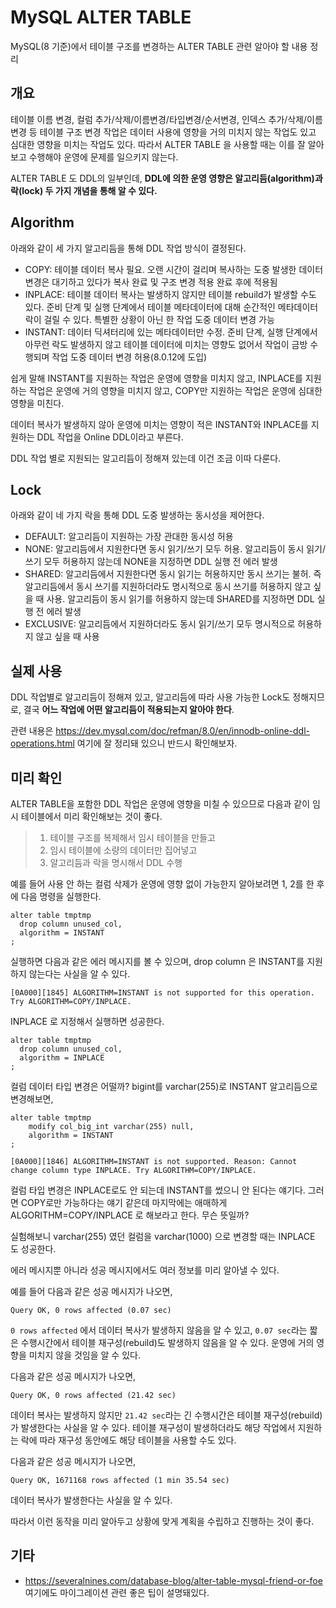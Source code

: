 # MySQL ALTER TABLE

MySQL(8 기준)에서 테이블 구조를 변경하는 ALTER TABLE 관련 알아야 할 내용 정리

## 개요

테이블 이름 변경, 컬럼 추가/삭제/이름변경/타입변경/순서변경, 인덱스 추가/삭제/이름변경 등 테이블 구조 변경 작업은 데이터 사용에 영향을 거의 미치지 않는 작업도 있고 심대한 영향을 미치는 작업도 있다. 따라서 ALTER TABLE 을 사용할 때는 이를 잘 알아보고 수행해야 운영에 문제를 일으키지 않는다.

ALTER TABLE 도 DDL의 일부인데, **DDL에 의한 운영 영향은 알고리듬(algorithm)과 락(lock) 두 가지 개념을 통해 알 수 있다.**


## Algorithm

아래와 같이 세 가지 알고리듬을 통해 DDL 작업 방식이 결정된다.

- COPY: 테이블 데이터 복사 필요. 오랜 시간이 걸리며 복사하는 도중 발생한 데이터 변경은 대기하고 있다가 복사 완료 및 구조 변경 적용 완료 후에 적용됨
- INPLACE: 테이블 데이터 복사는 발생하지 않지만 테이블 rebuild가 발생할 수도 있다. 준비 단계 및 실행 단계에서 테이블 메타데이터에 대해 순간적인 메타데이터 락이 걸릴 수 있다. 특별한 상황이 아닌 한 작업 도중 데이터 변경 가능
- INSTANT: 데이터 딕셔터리에 있는 메타데이터만 수정. 준비 단계, 실행 단계에서 아무런 락도 발생하지 않고 테이블 데이터에 미치는 영향도 없어서 작업이 금방 수행되며 작업 도중 데이터 변경 허용(8.0.12에 도입)

쉽게 말해 INSTANT를 지원하는 작업은 운영에 영향을 미치지 않고, INPLACE를 지원하는 작업은 운영에 거의 영향을 미치지 않고, COPY만 지원하는 작업은 운영에 심대한 영향을 미친다.

데이터 복사가 발생하지 않아 운영에 미치는 영향이 적은 INSTANT와 INPLACE를 지원하는 DDL 작업을 Online DDL이라고 부른다.

DDL 작업 별로 지원되는 알고리듬이 정해져 있는데 이건 조금 이따 다룬다.


## Lock

아래와 같이 네 가지 락을 통해 DDL 도중 발생하는 동시성을 제어한다.

- DEFAULT: 알고리듬이 지원하는 가장 관대한 동시성 허용
- NONE: 알고리듬에서 지원한다면 동시 읽기/쓰기 모두 허용. 알고리듬이 동시 읽기/쓰기 모두 허용하지 않는데 NONE을 지정하면 DDL 실행 전 에러 발생
- SHARED: 알고리듬에서 지원한다면 동시 읽기는 허용하지만 동시 쓰기는 불허. 즉 알고리듬에서 동시 쓰기를 지원하더라도 명시적으로 동시 쓰기를 허용하지 않고 싶을 때 사용. 알고리듬이 동시 읽기를 허용하지 않는데 SHARED를 지정하면 DDL 실행 전 에러 발생
- EXCLUSIVE: 알고리듬에서 지원하더라도 동시 읽기/쓰기 모두 명시적으로 허용하지 않고 싶을 때 사용


## 실제 사용

DDL 작업별로 알고리듬이 정해져 있고, 알고리듬에 따라 사용 가능한 Lock도 정해지므로, 결국 **어느 작업에 어떤 알고리듬이 적용되는지 알아야 한다**.

관련 내용은 https://dev.mysql.com/doc/refman/8.0/en/innodb-online-ddl-operations.html 여기에 잘 정리돼 있으니 반드시 확인해보자.


## 미리 확인

ALTER TABLE을 포함한 DDL 작업은 운영에 영향을 미칠 수 있으므로 다음과 같이 임시 테이블에서 미리 확인해보는 것이 좋다.

>1. 테이블 구조를 복제해서 임시 테이블을 만들고
>2. 임시 테이블에 소량의 데이터만 집어넣고
>3. 알고리듬과 락을 명시해서 DDL 수행

예를 들어 사용 안 하는 컬럼 삭제가 운영에 영향 없이 가능한지 알아보려면 1, 2를 한 후에 다음 명령을 실행한다.

```
alter table tmptmp
  drop column unused_col,
  algorithm = INSTANT
;
```

실행하면 다음과 같은 에러 메시지를 볼 수 있으며, drop column 은 INSTANT를 지원하지 않는다는 사실을 알 수 있다.

```
[0A000][1845] ALGORITHM=INSTANT is not supported for this operation. Try ALGORITHM=COPY/INPLACE.
```

INPLACE 로 지정해서 실행하면 성공한다.
```
alter table tmptmp
  drop column unused_col,
  algorithm = INPLACE
;
```

컬럼 데이터 타입 변경은 어떨까? bigint를 varchar(255)로 INSTANT 알고리듬으로 변경해보면,

```
alter table tmptmp
    modify col_big_int varchar(255) null,
    algorithm = INSTANT
;

[0A000][1846] ALGORITHM=INSTANT is not supported. Reason: Cannot change column type INPLACE. Try ALGORITHM=COPY/INPLACE.
```

컬럼 타입 변경은 INPLACE로도 안 되는데 INSTANT를 썼으니 안 된다는 얘기다. 그러면 COPY로만 가능하다는 얘기 같은데 마지막에는 애매하게 ALGORITHM=COPY/INPLACE 로 해보라고 한다. 무슨 뜻일까?

실험해보니 varchar(255) 였던 컬럼을 varchar(1000) 으로 변경할 때는 INPLACE 도 성공한다.

에러 메시지뿐 아니라 성공 메시지에서도 여러 정보를 미리 알아낼 수 있다.

예를 들어 다음과 같은 성공 메시지가 나오면,

```
Query OK, 0 rows affected (0.07 sec)
```

`0 rows affected` 에서 데이터 복사가 발생하지 않음을 알 수 있고, `0.07 sec`라는 짧은 수행시간에서 테이블 재구성(rebuild)도 발생하지 않음을 알 수 있다. 운영에 거의 영향을 미치지 않을 것임을 알 수 있다.

다음과 같은 성공 메시지가 나오면,

```
Query OK, 0 rows affected (21.42 sec)
```

데이터 복사는 발생하지 않지만 `21.42 sec`라는 긴 수행시간은 테이블 재구성(rebuild)가 발생한다는 사실을 알 수 있다. 테이블 재구성이 발생하더라도 해당 작업에서 지원하는 락에 따라 재구성 동안에도 해당 테이블을 사용할 수도 있다.

다음과 같은 성공 메시지가 나오면, 

```
Query OK, 1671168 rows affected (1 min 35.54 sec)
```

데이터 복사가 발생한다는 사실을 알 수 있다.

따라서 이런 동작을 미리 알아두고 상황에 맞게 계획을 수립하고 진행하는 것이 좋다.


## 기타

- https://severalnines.com/database-blog/alter-table-mysql-friend-or-foe 여기에도 마이그레이션 관련 좋은 팁이 설명돼있다.









